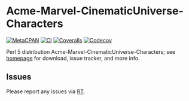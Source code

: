 # Acme-Marvel-CinematicUniverse-Characters

[![MetaCPAN](https://img.shields.io/cpan/v/Acme-Marvel-CinematicUniverse-Characters.svg)](https://metacpan.org/release/Acme-Marvel-CinematicUniverse-Characters)
[![CI](https://github.com/tobyink/p5-acme-marvel-cinematicuniverse-characters/workflows/CI/badge.svg)](https://github.com/tobyink/p5-acme-marvel-cinematicuniverse-characters/actions)
[![Coveralls](https://coveralls.io/repos/tobyink/p5-acme-marvel-cinematicuniverse-characters/badge.svg?branch=master&amp;service=github)](https://coveralls.io/github/tobyink/p5-acme-marvel-cinematicuniverse-characters)
[![Codecov](https://codecov.io/gh/tobyink/p5-acme-marvel-cinematicuniverse-characters/branch/master/graph/badge.svg)](https://codecov.io/gh/tobyink/p5-acme-marvel-cinematicuniverse-characters)

Perl 5 distribution Acme-Marvel-CinematicUniverse-Characters; see [homepage](https://metacpan.org/release/Acme-Marvel-CinematicUniverse-Characters)
for download, issue tracker, and more info.

## Issues

Please report any issues via [RT](https://rt.cpan.org/Dist/Display.html?Queue=Acme-Marvel-CinematicUniverse-Characters).
